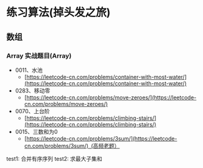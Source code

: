 # 练习算法(掉头发之旅)

## 数组
### Array 实战题目(Array)
- 0011、水池
  - [https://leetcode-cn.com/problems/container-with-most-water/](https://leetcode-cn.com/problems/container-with-most-water/)
- 0283、移动零
  - [https://leetcode-cn.com/problems/move-zeroes/](https://leetcode-cn.com/problems/move-zeroes/)
- 0070、上台阶 
  - [https://leetcode-cn.com/problems/climbing-stairs/](https://leetcode-cn.com/problems/climbing-stairs/)
- 0015、三数和为0
  - [https://leetcode-cn.com/problems/3sum/](https://leetcode-cn.com/problems/3sum/) (高频老题）


test1: 合并有序序列
test2: 求最大子集和